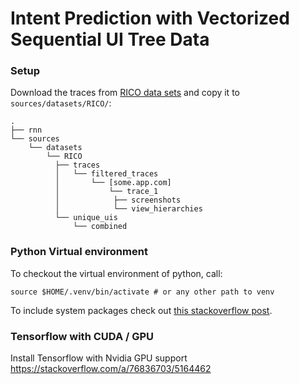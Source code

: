# Intent Prediction with Vectorized Sequential UI Tree Data

### Setup

Download the traces from [RICO data sets](http://interactionmining.org/rico#quick-downloads) and copy it to `sources/datasets/RICO/`:
```
.
├── rnn
└── sources
    └── datasets
        └── RICO
          ├── traces
          │   └── filtered_traces
          │       └── [some.app.com]
          │           └── trace_1
          │            ├── screenshots
          │            └── view_hierarchies
          └── unique_uis
              └── combined
```

### Python Virtual environment

To checkout the virtual environment of python, call:
```shell
source $HOME/.venv/bin/activate # or any other path to venv
```

To include system packages check out [this stackoverflow post](https://stackoverflow.com/a/55600285/5164462).

### Tensorflow with CUDA / GPU

Install Tensorflow with Nvidia GPU support
https://stackoverflow.com/a/76836703/5164462

